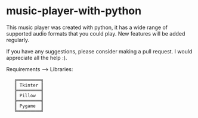 # music-player-with-python
This music player was created with python, it has a wide range of supported audio formats that you could play.
New features will be added regularly.

If you have any suggestions, please consider making a pull request. I would appreciate all the help :).

Requirements --> Libraries:

       ╔═════════╗
       ║ Tkinter ║
       ╠═════════╣
       ║ Pillow  ║
       ╠═════════╣
       ║ Pygame  ║
       ╚═════════╝
